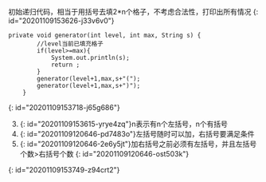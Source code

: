 初始递归代码，相当于用括号去填2*n个格子，不考虑合法性，打印出所有情况
{: id="20201109153626-j33v6v0"}

```
private void generator(int level, int max, String s) {
        //level当前已填充格子
        if(level>=max){
            System.out.println(s);
            return ;
        }
        generator(level+1,max,s+"(");
        generator(level+1,max,s+")");
    }
```
{: id="20201109153718-j65g686"}

3. {: id="20201109153615-yrye4zq"}n表示有n个左括号，n个有括号
4. {: id="20201109120646-pd7483o"}左括号随时可以加，右括号要满足条件
5. {: id="20201109120646-2e6y5jt"}加右括号之前必须有左括号，并且左括号个数>右括号个数
{: id="20201109120646-ost503k"}

{: id="20201109153749-z94crt2"}
